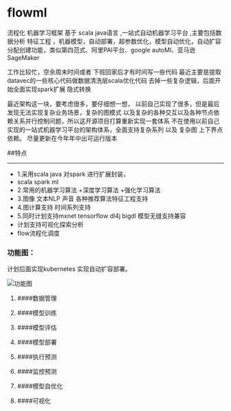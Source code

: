 # flowml
流程化 机器学习框架 基于 scala java语言 ,一站式自动机器学习平台 ,主要包括数据分析 特征工程 ，机器模型，自动部署，超参数优化，模型自动优化，自动扩容分配创建功能，类似第四范式、阿里PAI平台、google autoMl、亚马逊SageMaker 

工作比较忙，空余周末时间或者 下班回家后才有时间写一些代码
最近主要是提取datavec的一些核心代码做数据清洗层scala优化代码
去掉一些复杂逻辑，后面开始全面实现spark扩展 隐式转换

最近架构这一块，要考虑很多，要仔细想一想，
以前自己实现了很多，但是最后发现无法实现复杂业务场景，复杂的图模式
以及复杂的各种交互以及各种节点依赖关系并行控制问题，所以这开源项目打算重新实现一套体系
不在使用以前自己实现的一站式机器学习平台的架构体系，全面支持复杂系列 以及 复杂图 上下界点依赖。
尽量更新在今年年中出可运行版本



##特点

-----------------------------------------------------------------------------------------------------------------------------------------------------------------

* 1.采用scala java 对spark 进行扩展封装， 
* scala spark ml
* 2.常用的机器学习算法 +深度学习算法 +强化学习算法
* 3.图像 文本NLP 声音 各种推荐算法特征工程支持
* 4.图计算支持 时间系列支持
* 5.同时计划支持mxnet tensorflow dl4j bigdl 模型无缝支持兼容
* 计划支持可视化探索分析
* flow流程化调度

### 功能图：
 
 计划后面实现kubernetes 实现自动扩容部署。

![功能图](https://github.com/beautifulNow1992/flowml/raw/master/images/1.png)


1. ####数据管理


2. ####模型训练


3. ####模型评估


4. ####模型部署


5. ####执行预测


6. ####监控预测


7. ####模型自优化


8. ####可视化





